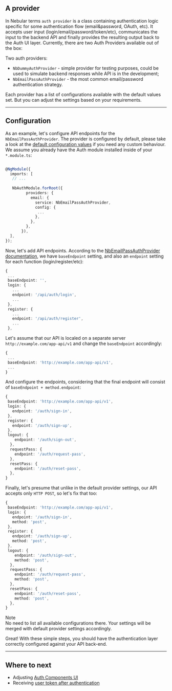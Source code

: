 ## A provider

In Nebular terms `auth provider` is a class containing authentication logic specific for some authentication flow (email&password, OAuth, etc). 
It accepts user input (login/email/password/token/etc), communicates the input to the backend API and finally provides the resulting output back to the Auth UI layer.
Currently, there are two Auth Providers available out of the box:

Two auth providers:
  - `NbDummyAuthProvider` - simple provider for testing purposes, could be used to simulate backend responses while API is in the development;
  - `NbEmailPassAuthProvider` - the most common email/password authentication strategy.
  
Each provider has a list of configurations available with the default values set. But you can adjust the settings based on your requirements.
<hr class="section-end">
  
## Configuration

As an example, let's configure API endpoints for the `NbEmailPassAuthProvider`. The provider is configured by default, please take a look at the [default configuration values](#/docs/auth/nbemailpassauthprovider) if you need any custom behaviour.
We assume you already have the Auth module installed inside of your `*.module.ts`:


```typescript

@NgModule({
  imports: [
   // ...
    
   NbAuthModule.forRoot({
         providers: {
           email: {
             service: NbEmailPassAuthProvider,
             config: {
              ...
             },
           },
         },
       }), 
  ],
});

```

Now, let's add API endpoints. According to the [NbEmailPassAuthProvider documentation](#/docs/auth/nbemailpassauthprovider), we have `baseEndpoint` setting, and also an `endpoint` setting for each function (login/register/etc):

```typescript
{
 ...
 baseEndpoint: '',
 login: {
   ...
   endpoint: '/api/auth/login',
   ...
 },
 register: {
   ...
   endpoint: '/api/auth/register',
   ...
 },
```

Let's assume that our API is localed on a separate server `http://example.com/app-api/v1` and change the `baseEndpoint` accordingly:

```typescript
{
 ...
 baseEndpoint: 'http://example.com/app-api/v1',
 ...
}
```

And configure the endpoints, considering that the final endpoint will consist of `baseEndpoint + method.endpoint`:

```typescript
{
 baseEndpoint: 'http://example.com/app-api/v1',
 login: {
   endpoint: '/auth/sign-in',
 },
 register: {
   endpoint: '/auth/sign-up',
 },
 logout: {
    endpoint: '/auth/sign-out',
  },
  requestPass: {
    endpoint: '/auth/request-pass',
  },
  resetPass: {
    endpoint: '/auth/reset-pass',
  },
}
```

Finally, let's presume that unlike in the default provider settings, our API accepts only `HTTP POST`, so let's fix that too: 

```typescript
{
 baseEndpoint: 'http://example.com/app-api/v1',
 login: {
   endpoint: '/auth/sign-in',
   method: 'post',
 },
 register: {
   endpoint: '/auth/sign-up',
   method: 'post',
 },
 logout: {
    endpoint: '/auth/sign-out',
    method: 'post',
  },
  requestPass: {
    endpoint: '/auth/request-pass',
    method: 'post',
  },
  resetPass: {
    endpoint: '/auth/reset-pass',
    method: 'post',
  },
}
```

<div class="note note-info">
  <div class="note-title">Note</div>
  <div class="note-body">
    No need to list all available configurations there. Your settings will be merged with default provider settings accordingly.
  </div>
</div>

Great! With these simple steps, you should have the authentication layer correctly configured against your API back-end.
<hr class="section-end">

## Where to next

- Adjusting [Auth Components UI](#/docs/auth/configuring-ui)
- Receiving [user token after authentication](#/docs/auth/getting-user-token)
